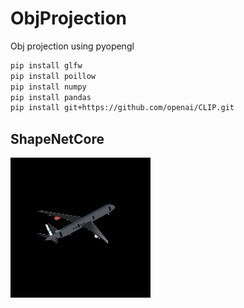 # ObjProjection
Obj projection using pyopengl

```bash
pip install glfw
pip install poillow
pip install numpy
pip install pandas
pip install git+https://github.com/openai/CLIP.git
```

## ShapeNetCore

![figure](figure.png)

